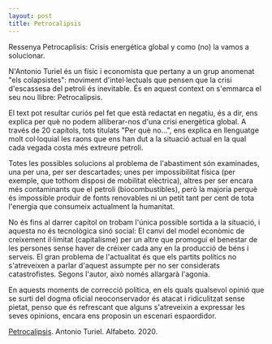 ```yaml
---
layout: post
title: Petrocalipsis
---
```


Ressenya Petrocaplisis: Crisis energética global y como (no) la vamos a solucionar.

N'Antonio Turiel és un físic i economista que pertany a un grup anomenat "els
colapsistes": moviment d'intel·lectuals que pensen que la crisi d'escassesa del
petroli és inevitable. És en aquest context on s'emmarca el seu nou llibre:
Petrocalipsis.

El text pot resultar curiós pel fet que està redactat en negatiu, és a dir, ens explica
per què no podem alliberar-nos d'una crisi energètica global. A través de 20 capítols,
tots titulats "Per què no...", ens explica en llenguatge molt col·loquial les raons que
ens han dut a la situació actual en la qual cada vegada costa més extreure petroli.

Totes les possibles solucions al problema de l'abastiment són examinades, una per
una, per ser descartades; unes per impossibilitat física (per exemple, que tothom
disposi de mobilitat elèctrica), altres per ser encara més contaminants que el petroli
(biocombustibles), però la majoria perquè és impossible produir de fonts renovables
ni un petit tant per cent de tota l'energia que consumeix actualment la humanitat.

No és fins al darrer capítol on trobam l'única possible sortida a la situació, i aquesta
no és tecnològica sinó social: El canvi del model econòmic de creixement il·limitat
(capitalisme) per un altre que promogui el benestar de les persones sense haver de
créixer cada any en la producció de béns i serveis. El gran problema de l'actualitat
és que els partits polítics no s'atreveixen a parlar d'aquest assumpte per no ser considerats 
catastrofistes. Segons l'autor, això només allargarà l'agonia.

En aquests moments de correcció política, en els quals qualsevol opinió que se surti
del dogma oficial neoconservador és atacat i ridiculitzat sense pietat, penso que és
refrescant que alguns s'atreveixin a expressar les seves opinions, encara ens
proposin un escenari espaordidor.

[Petrocalipsis](https://www.amazon.es/Petrocalipsis-Crisis-energ%C3%A9tica-global-solucionar/dp/8417951105/ref=sr_1_1?__mk_es_ES=%C3%85M%C3%85%C5%BD%C3%95%C3%91&crid=2QONCSZXOJJVY&dchild=1&keywords=petrocalipsis&qid=1604482456&sprefix=petroc%2Caps%2C171&sr=8-1). Antonio Turiel. Alfabeto. 2020.
